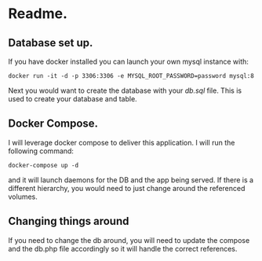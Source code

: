 # Readme.

## Database set up.
If you have docker installed you can launch your own mysql instance with:
```
docker run -it -d -p 3306:3306 -e MYSQL_ROOT_PASSWORD=password mysql:8
```

Next you would want to create the database with your _db.sql_ file.  This is used to create your database and table.

## Docker Compose.

I will leverage docker compose to deliver this application.  I will run the following command:
```
docker-compose up -d
```
and it will launch daemons for the DB and the app being served. If there is a different hierarchy, you would need to just change around the referenced volumes.

## Changing things around
If you need to change the db around, you will need to update the compose and the db.php file accordingly so it will handle the correct references.